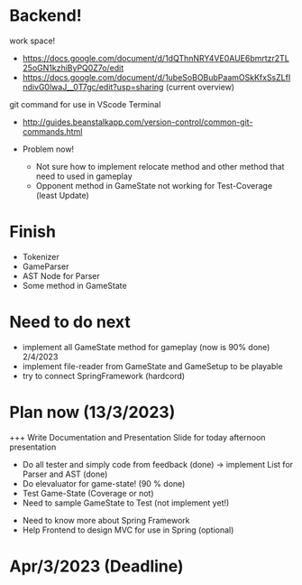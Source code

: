 # Backend!

work space!
 - https://docs.google.com/document/d/1dQThnNRY4VE0AUE6bmrtzr2TL25oGN1kzhiByPQ0Z7o/edit
 - https://docs.google.com/document/d/1ubeSoBOBubPaamOSkKfxSsZLfIndivG0lwaJ__0T7gc/edit?usp=sharing (current overview)

 git command for use in VScode Terminal
  - http://guides.beanstalkapp.com/version-control/common-git-commands.html

 - Problem now!
   - Not sure how to implement relocate method and other method that need to used in gameplay
   - Opponent method in GameState not working for Test-Coverage (least Update)

 # Finish
   - Tokenizer
   - GameParser
   - AST Node for Parser
   - Some method in GameState

 # Need to do next
   - implement all GameState method for gameplay (now is 90% done) 2/4/2023
   - implement file-reader from GameState and GameSetup to be playable
   - try to connect SpringFramework (hardcord)
   
 # Plan now (13/3/2023)
 +++ Write Documentation and Presentation Slide for today afternoon presentation
   - Do all tester and simply code from feedback (done) -> implement List for Parser and AST (done)
   - Do elevaluator for game-state! (90 % done)
   - Test Game-State (Coverage or not)
   - Need to sample GameState to Test (not implement yet!)
   + Need to know more about Spring Framework
   + Help Frontend to design MVC for use in Spring (optional)
   
 # Apr/3/2023 (Deadline)
